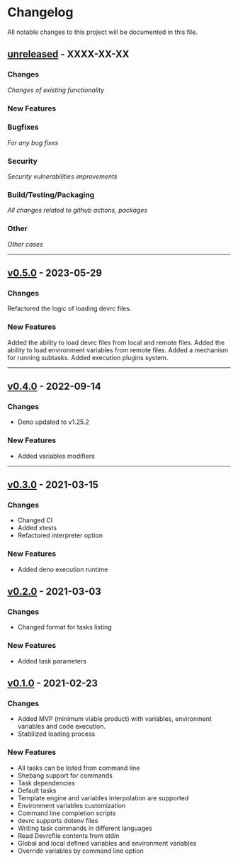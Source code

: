 Changelog
=========

All notable changes to this project will be documented in this file.


## [unreleased](https://github.com/devrc-hub/devrc/releases/tag/vX.X.X) - XXXX-XX-XX

### Changes
_Changes of existing functionality_

### New Features

### Bugfixes
_For any bug fixes_


### Security
_Security vulnerabilities improvements_

### Build/Testing/Packaging
_All changes related to github actions, packages_

### Other
_Other cases_

---

## [v0.5.0](https://github.com/devrc-hub/devrc/releases/tag/v0.5.0) - 2023-05-29

### Changes
Refactored the logic of loading devrc files.

### New Features

Added the ability to load devrc files from local and remote files.
Added the ability to load environment variables from remote files.
Added a mechanism for running subtasks.
Added execution plugins system.


---

## [v0.4.0](https://github.com/devrc-hub/devrc/releases/tag/vX.X.X) - 2022-09-14

### Changes
- Deno updated to v1.25.2

### New Features
- Added variables modifiers

---


## [v0.3.0](https://github.com/devrc-hub/devrc/releases/tag/v0.3.0) - 2021-03-15

### Changes
- Changed CI
- Added xtests
- Refactored interpreter option

### New Features

- Added deno execution runtime


## [v0.2.0](https://github.com/devrc-hub/devrc/releases/tag/v0.2.0) - 2021-03-03

### Changes
- Changed format for tasks listing

### New Features

- Added task parameters


## [v0.1.0](https://github.com/devrc-hub/devrc/releases/tag/v0.1.0) - 2021-02-23

### Changes

- Added MVP (minimum viable product) with variables, environment variables and code execution.
- Stabilized loading process

### New Features

- All tasks can be listed from command line
- Shebang support for commands
- Task dependencies
- Default tasks
- Template engine and variables interpolation are supported
- Environment variables customization
- Command line completion scripts
- devrc supports dotenv files
- Writing task commands in different languages
- Read Devrcfile contents from stdin
- Global and local defined variables and environment variables
- Override variables by command line option
